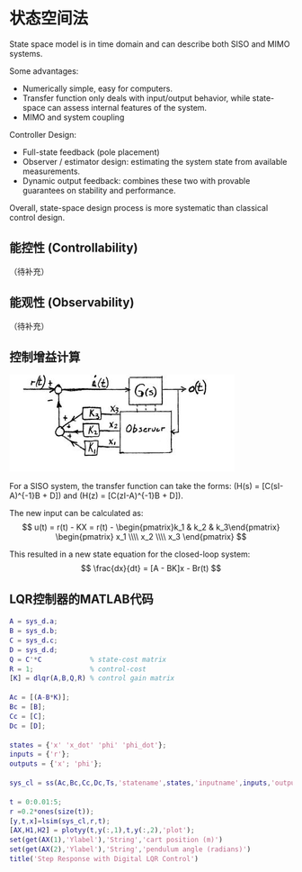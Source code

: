 # 状态空间法


State space model is in time domain and can describe both SISO and MIMO systems.

Some advantages:

- Numerically simple, easy for computers.
- Transfer function only deals with input/output behavior, while state-space can assess internal features of the system.
- MIMO and system coupling

Controller Design:

- Full-state feedback (pole placement)
- Observer / estimator design: estimating the system state from available measurements.
- Dynamic output feedback: combines these two with provable guarantees on stability and performance.

Overall, state-space design process is more systematic than classical control design.


## 能控性 (Controllability)

（待补充）

## 能观性 (Observability)

（待补充）

## 控制增益计算
![](assets/markdown-img-paste-20170412215404210.png)

For a SISO system, the transfer function can take the forms: \(H(s) = [C(sI-A)^{-1}B + D]\) and \(H(z) = [C(zI-A)^{-1}B + D]\).

The new input can be calculated as:
$$
u(t) = r(t) - KX = r(t) - \begin{pmatrix}k_1 & k_2 & k_3\end{pmatrix}
\begin{pmatrix} x_1 \\\\ x_2 \\\\ x_3 \end{pmatrix}
$$

This resulted in a new state equation for the closed-loop system:
$$
\frac{dx}{dt} = [A - BK]x - Br(t)
$$



## LQR控制器的MATLAB代码

```matlab
A = sys_d.a;
B = sys_d.b;
C = sys_d.c;
D = sys_d.d;
Q = C'*C            % state-cost matrix
R = 1;              % control-cost
[K] = dlqr(A,B,Q,R) % control gain matrix

Ac = [(A-B*K)];
Bc = [B];
Cc = [C];
Dc = [D];

states = {'x' 'x_dot' 'phi' 'phi_dot'};
inputs = {'r'};
outputs = {'x'; 'phi'};

sys_cl = ss(Ac,Bc,Cc,Dc,Ts,'statename',states,'inputname',inputs,'outputname',outputs);

t = 0:0.01:5;
r =0.2*ones(size(t));
[y,t,x]=lsim(sys_cl,r,t);
[AX,H1,H2] = plotyy(t,y(:,1),t,y(:,2),'plot');
set(get(AX(1),'Ylabel'),'String','cart position (m)')
set(get(AX(2),'Ylabel'),'String','pendulum angle (radians)')
title('Step Response with Digital LQR Control')
```
